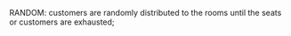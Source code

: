 RANDOM: customers are randomly distributed to the rooms until the seats or customers are exhausted; 